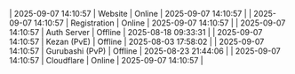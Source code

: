 | 2025-09-07 14:10:57 | Website | Online | 2025-09-07 14:10:57 |
| 2025-09-07 14:10:57 | Registration | Online | 2025-09-07 14:10:57 |
| 2025-09-07 14:10:57 | Auth Server | Offline | 2025-08-18 09:33:31 |
| 2025-09-07 14:10:57 | Kezan (PvE) | Offline | 2025-08-03 17:58:02 |
| 2025-09-07 14:10:57 | Gurubashi (PvP) | Offline | 2025-08-23 21:44:06 |
| 2025-09-07 14:10:57 | Cloudflare | Online | 2025-09-07 14:10:57 |
